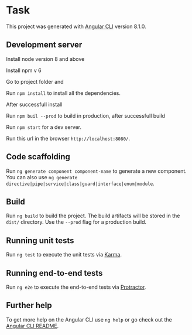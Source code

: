 # Task

This project was generated with [Angular CLI](https://github.com/angular/angular-cli) version 8.1.0.

## Development server
Install node version 8 and above

Install npm v 6

Go to project folder and

Run `npm install` to install all the dependencies.

After successfull install 

Run `npm buil --prod` to build in production, after successfull build

Run `npm start` for a dev server. 

Run this url in the browser `http://localhost:8080/`.

## Code scaffolding

Run `ng generate component component-name` to generate a new component. You can also use `ng generate directive|pipe|service|class|guard|interface|enum|module`.

## Build

Run `ng build` to build the project. The build artifacts will be stored in the `dist/` directory. Use the `--prod` flag for a production build.

## Running unit tests

Run `ng test` to execute the unit tests via [Karma](https://karma-runner.github.io).

## Running end-to-end tests

Run `ng e2e` to execute the end-to-end tests via [Protractor](http://www.protractortest.org/).

## Further help

To get more help on the Angular CLI use `ng help` or go check out the [Angular CLI README](https://github.com/angular/angular-cli/blob/master/README.md).
